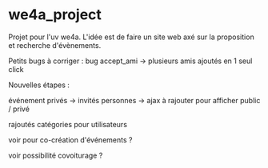 # we4a_project

Projet pour l'uv we4a. L'idée est de faire un site web axé sur la proposition et recherche d'évènements.


Petits bugs à corriger :
bug accept_ami -> plusieurs amis ajoutés en 1 seul click

Nouvelles étapes :

événement privés 
 -> invités personnes
   -> ajax à rajouter pour afficher public / privé

rajoutés catégories pour utilisateurs

voir pour co-création d'événements ?

voir possibilité covoiturage ?
